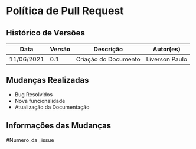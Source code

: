 # Política de Pull Request
## Histórico de Versões
| Data       | Versão | Descrição        | Autor(es)      |
| ---------- | ------ | ---------------- | -------------- |
| 11/06/2021 | 0.1    | Criação do Documento | Liverson Paulo |

## Mudanças Realizadas

-  Bug Resolvidos
-  Nova funcionalidade
-  Atualização da Documentação

## Informações  das Mudanças

#Numero_da _issue
